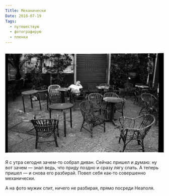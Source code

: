 ```yaml
---
Title: Механически
Date: 2018-07-19
Tags:
  - путешествую
  - фотографирую
  - пленка
---
```


![Какой-то мужик спит в Неаполе](images/napoli-chairs.jpg)

Я с утра сегодня зачем-то собрал диван. Сейчас пришел и думаю: ну вот зачем — знал ведь, что приду поздно и сразу лягу спать. А теперь пришел — и снова его разбирай. Повел себя как-то совершенно механически.

А на фото мужик спит, ничего не разбирая, прямо посреди Неаполя.